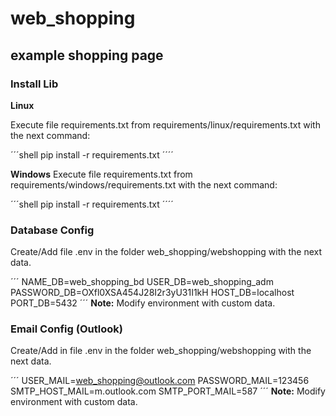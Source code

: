 # web_shopping

## example shopping page

### Install Lib

**Linux**

Execute file requirements.txt from requirements/linux/requirements.txt with the next command:

´´´shell
pip install -r requirements.txt
´´´´

**Windows**
Execute file requirements.txt from requirements/windows/requirements.txt with the next command:

´´´shell
pip install -r requirements.txt
´´´´

### Database Config

Create/Add file .env in the folder web_shopping/webshopping with the next data.

´´´
NAME_DB=web_shopping_bd
USER_DB=web_shopping_adm
PASSWORD_DB=OXfl0XSA454J28I2r3yU31I1kH
HOST_DB=localhost
PORT_DB=5432
´´´
**Note:** Modify environment with custom data.

### Email Config (Outlook)

Create/Add in file .env in the folder web_shopping/webshopping with the next data.

´´´
USER_MAIL=web_shopping@outlook.com
PASSWORD_MAIL=123456
SMTP_HOST_MAIL=m.outlook.com
SMTP_PORT_MAIL=587
´´´
**Note:** Modify environment with custom data.
